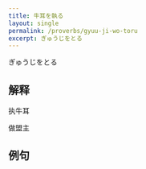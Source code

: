 ```yaml
---
title: 牛耳を執る
layout: single
permalink: /proverbs/gyuu-ji-wo-toru
excerpt: ぎゅうじをとる
---
```


ぎゅうじをとる

## 解释

执牛耳

做盟主

## 例句

